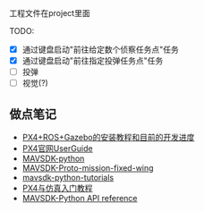 工程文件在project里面  

TODO: 

- [x] 通过键盘启动"前往给定数个侦察任务点"任务  
- [x] 通过键盘启动"前往指定投弹任务点"任务  
- [ ] 投弹  
- [ ] 视觉(?)  

## 做点笔记
- [PX4+ROS+Gazebo的安装教程和目前的开发进度](https://github.com/Nangong-Yufeng/flight-control/blob/main/PX4%E5%AE%89%E8%A3%85%E6%95%99%E7%A8%8B%E4%B8%8E%E5%BC%80%E5%8F%91%E8%BF%9B%E5%BA%A6.md)  
- [PX4官网UserGuide](https://docs.px4.io/v1.12/en/)  
- [MAVSDK-python](https://github.com/mavlink/MAVSDK-Python)  
- [MAVSDK-Proto-mission-fixed-wing](https://github.com/iwishiwasaneagle/MAVSDK-Proto/tree/mission_fixed_wing)  
- [mavsdk-python-tutorials](https://github.com/maponarooo/mavsdk-python-tutorials)  
- [PX4与仿真入门教程](https://www.ncnynl.com/category/px4-sim/)   
- [MAVSDK-Python API reference](http://mavsdk-python-docs.s3-website.eu-central-1.amazonaws.com/)  
